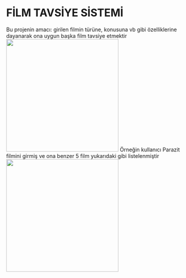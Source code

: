 <h1>FİLM TAVSİYE SİSTEMİ </h1>

Bu projenin amacı: girilen filmin türüne, konusuna vb gibi özelliklerine dayanarak ona uygun başka film tavsiye etmektir
<img height="300" src="https://github.com/Zelihaars/movie_recommend_system/blob/main/images/app%20%C2%B7%20Streamlit%20-%20Google%20Chrome%2022.10.2023%2019_00_10.png">
Örneğin kullanıcı Parazit filmini girmiş ve ona benzer 5 film yukarıdaki gibi listelenmiştir
<img height="300" src="https://github.com/Zelihaars/movie_recommend_system/blob/main/images/app%20%C2%B7%20Streamlit%20-%20Google%20Chrome%2022.10.2023%2019_00_54.png"> 
